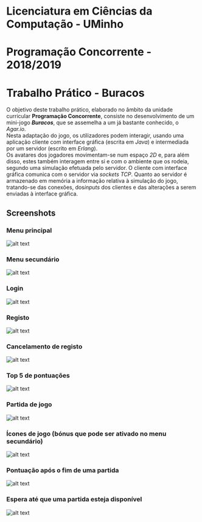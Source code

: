 # Licenciatura em Ciências da Computação - UMinho
# Programação Concorrente - 2018/2019
# Trabalho Prático - Buracos
O objetivo deste trabalho prático, elaborado no âmbito da unidade curricular **Programação Concorrente**, consiste no desenvolvimento de um mini-jogo ***Buracos***, que se assemelha a um já bastante conhecido, o *Agar.io*.  
Nesta adaptação do jogo, os utilizadores podem interagir, usando uma aplicação cliente com interface gráfica (escrita em *​Java*​) e intermediada por um servidor (escrito em *​Erlang*​).  
Os avatares dos jogadores movimentam-se num espaço​ *2D* e, para além disso, estes também interagem entre si e com o ambiente que os rodeia, segundo uma simulação efetuada pelo servidor. O cliente com interface gráfica comunica com o servidor via ​*sockets* *TCP*.​ Quanto ao servidor é armazenado em memória a informação relativa à simulação do jogo, tratando-se das conexões, dos ​*inputs* dos clientes e das alterações a serem enviadas à interface gráfica.

## Screenshots

### Menu principal
![alt text](https://github.com/Nelson198/PC/Screenshots/Menu_Principal.png "Menu principal")  

### Menu secundário
![alt text](https://github.com/Nelson198/PC/Screenshots/Menu_Secundário.png "Menu secundário")  

### Login
![alt text](https://github.com/Nelson198/PC/Screenshots/Login.png "Login")  

### Registo
![alt text](https://github.com/Nelson198/PC/Screenshots/Registo.png "Registo")  

### Cancelamento de registo
![alt text](https://github.com/Nelson198/PC/Screenshots/Cancelamento_Registo.png "Cancelamento de registo")  

### Top 5 de pontuações
![alt text](https://github.com/Nelson198/PC/Screenshots/Top_5.png "Top 5 de pontuações")  

### Partida de jogo
![alt text](https://github.com/Nelson198/PC/Screenshots/Partida.png "Partida de jogo")  

### Ícones de jogo (bónus que pode ser ativado no menu secundário)
![alt text](https://github.com/Nelson198/PC/Screenshots/Ícones.png "Ícones de jogo")  

### Pontuação após o fim de uma partida
![alt text](https://github.com/Nelson198/PC/Screenshots/Leaderboard.png "Pontuação após o fim de uma partida")  

### Espera até que uma partida esteja disponível
![alt text](https://github.com/Nelson198/PC/Screenshots/Espera.png "Espera até que uma partida esteja disponível")